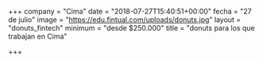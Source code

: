 +++
company = "Cima"
date = "2018-07-27T15:40:51+00:00"
fecha = "27 de julio"
image = "https://edu.fintual.com/uploads/donuts.jpg"
layout = "donuts_fintech"
minimum = "desde $250.000"
title = "donuts para los que trabajan en Cima"

+++
